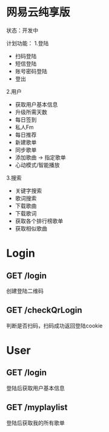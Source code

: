
# 网易云纯享版

状态：开发中

计划功能：
1.登陆
- 扫码登陆
- 短信登陆
- 账号密码登陆
- 登出

2.用户
- 获取用户基本信息
- 升级所需天数
- 每日签到
- 私人Fm
- 每日推荐
- 新建歌单
- 同步歌单
- 添加歌曲 -> 指定歌单
- 心动模式/智能播放

3.搜索
- 关键字搜索
- 歌词搜索
- 下载歌曲
- 下载歌词
- 获取各个排行榜歌单
- 获取相似歌曲



# Login

## GET /login

创建登陆二维码

## GET /checkQrLogin

判断是否扫码，扫码成功返回登陆cookie





# User

## GET /login

登陆后获取用户基本信息

## GET /myplaylist

登陆后获取我的所有歌单





